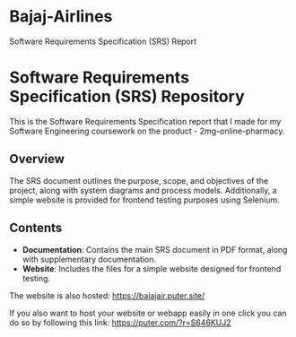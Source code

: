 # Bajaj-Airlines
Software Requirements Specification (SRS) Report

# Software Requirements Specification (SRS) Repository
This is the Software Requirements Specification report that I made for my Software Engineering coursework on the product - 2mg-online-pharmacy. 

## Overview

The SRS document outlines the purpose, scope, and objectives of the project, along with system diagrams and process models. Additionally, a simple website is provided for frontend testing purposes using Selenium.

## Contents

- **Documentation**: Contains the main SRS document in PDF format, along with supplementary documentation.
- **Website**: Includes the files for a simple website designed for frontend testing.

The website is also hosted: https://bajajair.puter.site/

If you also want to host your website or webapp easily in one click you can do so by following this link: https://puter.com/?r=S646KUJ2
